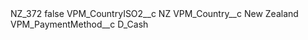 <?xml version="1.0" encoding="UTF-8"?>
<CustomMetadata xmlns="http://soap.sforce.com/2006/04/metadata" xmlns:xsi="http://www.w3.org/2001/XMLSchema-instance" xmlns:xsd="http://www.w3.org/2001/XMLSchema">
    <label>NZ_372</label>
    <protected>false</protected>
    <values>
        <field>VPM_CountryISO2__c</field>
        <value xsi:type="xsd:string">NZ</value>
    </values>
    <values>
        <field>VPM_Country__c</field>
        <value xsi:type="xsd:string">New Zealand</value>
    </values>
    <values>
        <field>VPM_PaymentMethod__c</field>
        <value xsi:type="xsd:string">D_Cash</value>
    </values>
</CustomMetadata>
